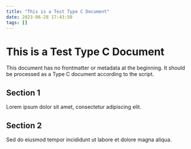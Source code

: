 ```yaml
---
title: "This is a Test Type C Document"
date: 2023-06-28 17:43:50
tags: []
---
```

# This is a Test Type C Document

This document has no frontmatter or metadata at the beginning.
It should be processed as a Type C document according to the script.

## Section 1

Lorem ipsum dolor sit amet, consectetur adipiscing elit.

## Section 2

Sed do eiusmod tempor incididunt ut labore et dolore magna aliqua.